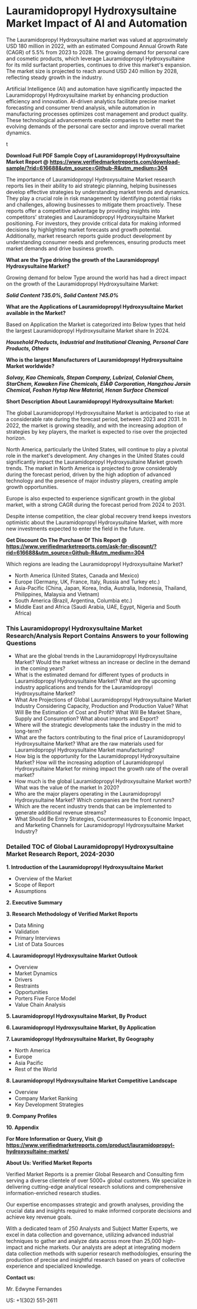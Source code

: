 <meta name="title" content="Global  Lauramidopropyl Hydroxysultaine Market Impact of AI and Automation"><meta name="description" content="  The Lauramidopropyl Hydroxysultaine market was valued at approximately USD 180 million in 2022, with an estimated Compound Annual Growth Rate (CAGR) of 5.5% from 202"><meta name="title" content=" Lauramidopropyl Hydroxysultaine Market Size, Share, Scope, Trends, Growth, Opportunities, Analysis, Forecast"> <h1>Lauramidopropyl Hydroxysultaine Market Impact of AI and Automation</h1> <p>The Lauramidopropyl Hydroxysultaine market was valued at approximately USD 180 million in 2022, with an estimated Compound Annual Growth Rate (CAGR) of 5.5% from 2023 to 2028. The growing demand for personal care and cosmetic products, which leverage Lauramidopropyl Hydroxysultaine for its mild surfactant properties, continues to drive this market's expansion. The market size is projected to reach around USD 240 million by 2028, reflecting steady growth in the industry.</p> <p>Artificial Intelligence (AI) and automation have significantly impacted the Lauramidopropyl Hydroxysultaine market by enhancing production efficiency and innovation. AI-driven analytics facilitate precise market forecasting and consumer trend analysis, while automation in manufacturing processes optimizes cost management and product quality. These technological advancements enable companies to better meet the evolving demands of the personal care sector and improve overall market dynamics.</p> t</p><p id="" class=""><strong>Download Full PDF Sample Copy of Lauramidopropyl Hydroxysultaine Market Report @ <a href="https://www.verifiedmarketreports.com/download-sample/?rid=616688&utm_source=Github-R&utm_medium=304" target="_blank">https://www.verifiedmarketreports.com/download-sample/?rid=616688&utm_source=Github-R&utm_medium=304</a></strong></p><p>The importance of&nbsp;Lauramidopropyl Hydroxysultaine Market research reports lies in their ability to aid strategic planning, helping businesses develop effective strategies by understanding market trends and dynamics. They play a crucial role in risk management by identifying potential risks and challenges, allowing businesses to mitigate them proactively. These reports offer a competitive advantage by providing insights into competitors' strategies and Lauramidopropyl Hydroxysultaine Market positioning. For investors, they provide critical data for making informed decisions by highlighting market forecasts and growth potential. Additionally, market research reports guide product development by understanding consumer needs and preferences, ensuring products meet market demands and drive business growth.</p><p><strong>What are the&nbsp;Type driving the growth of the Lauramidopropyl Hydroxysultaine Market?</strong></p><p id="" class="">Growing demand for below Type around the world has had a direct impact on the growth of the Lauramidopropyl Hydroxysultaine Market:</p><em><strong>Solid Content ?35.0%, Solid Content ?45.0%</strong></em></p><strong>What are the&nbsp;Applications&nbsp;of Lauramidopropyl Hydroxysultaine Market available in the Market?</strong></p><p id="" class="">Based on Application the Market is categorized into Below types that held the largest Lauramidopropyl Hydroxysultaine Market share In 2024.</p><em><strong>Household Products, Industrial and Institutional Cleaning, Personal Care Products, Others</strong></em></p><strong>Who is the largest Manufacturers of Lauramidopropyl Hydroxysultaine Market worldwide?</strong></p><p><em><strong>Solvay, Kao Chemicals, Stepan Company, Lubrizol, Colonial Chem, StarChem, Kawaken Fine Chemicals, ElÃ© Corporation, Hangzhou Jarsin Chemical, Foshan Hytop New Material, Henan Surface Chemical</strong></em></p><p id="" class=""><strong>Short Description About Lauramidopropyl Hydroxysultaine Market:</strong></p><p>The global Lauramidopropyl Hydroxysultaine Market is anticipated to rise at a considerable rate during the forecast period, between 2023 and 2031. In 2022, the market is growing steadily, and with the increasing adoption of strategies by key players, the market is expected to rise over the projected horizon.</p><p>North America, particularly the United States, will continue to play a pivotal role in the market's development. Any changes in the United States could significantly impact the Lauramidopropyl Hydroxysultaine Market growth trends. The market in North America is projected to grow considerably during the forecast period, driven by the high adoption of advanced technology and the presence of major industry players, creating ample growth opportunities.</p><p>Europe is also expected to experience significant growth in the global market, with a strong CAGR during the forecast period from 2024 to 2031.</p><p>Despite intense competition, the clear global recovery trend keeps investors optimistic about the Lauramidopropyl Hydroxysultaine Market, with more new investments expected to enter the field in the future.</p><p id="" class=""><strong>Get Discount On The Purchase Of This Report @ <a href="https://www.verifiedmarketreports.com/ask-for-discount/?rid=616688&utm_source=Github-R&utm_medium=304" target="_blank">https://www.verifiedmarketreports.com/ask-for-discount/?rid=616688&utm_source=Github-R&utm_medium=304</a></strong></p>Which regions are leading the Lauramidopropyl Hydroxysultaine Market?</p><ul><li>North America (United States, Canada and Mexico)</li><li>Europe (Germany, UK, France, Italy, Russia and Turkey etc.)</li><li>Asia-Pacific (China, Japan, Korea, India, Australia, Indonesia, Thailand, Philippines, Malaysia and Vietnam)</li><li>South America (Brazil, Argentina, Columbia etc.)</li><li>Middle East and Africa (Saudi Arabia, UAE, Egypt, Nigeria and South Africa)</li></ul><h3 id="" class="">This Lauramidopropyl Hydroxysultaine Market Research/Analysis Report Contains Answers to your following Questions</h3><ul><li>What are the global trends in the Lauramidopropyl Hydroxysultaine Market? Would the market witness an increase or decline in the demand in the coming years?</li><li>What is the estimated demand for different types of products in Lauramidopropyl Hydroxysultaine Market? What are the upcoming industry applications and trends for the Lauramidopropyl Hydroxysultaine Market?</li><li>What Are Projections of Global Lauramidopropyl Hydroxysultaine Market Industry Considering Capacity, Production and Production Value? What Will Be the Estimation of Cost and Profit? What Will Be Market Share, Supply and Consumption? What about imports and Export?</li><li>Where will the strategic developments take the industry in the mid to long-term?</li><li>What are the factors contributing to the final price of Lauramidopropyl Hydroxysultaine Market? What are the raw materials used for Lauramidopropyl Hydroxysultaine Market manufacturing?</li><li>How big is the opportunity for the Lauramidopropyl Hydroxysultaine Market? How will the increasing adoption of Lauramidopropyl Hydroxysultaine Market for mining impact the growth rate of the overall market?</li><li>How much is the global Lauramidopropyl Hydroxysultaine Market worth? What was the value of the market In 2020?</li><li>Who are the major players operating in the Lauramidopropyl Hydroxysultaine Market? Which companies are the front runners?</li><li>Which are the recent industry trends that can be implemented to generate additional revenue streams?</li><li>What Should Be Entry Strategies, Countermeasures to Economic Impact, and Marketing Channels for Lauramidopropyl Hydroxysultaine Market Industry?</li></ul><h3 id="" class="">Detailed TOC of Global Lauramidopropyl Hydroxysultaine Market Research Report, 2024-2030</h3><p id="" class=""><strong>1. Introduction of the Lauramidopropyl Hydroxysultaine Market</strong></p><ul><li>Overview of the Market</li><li>Scope of Report</li><li>Assumptions</li></ul><p id="" class=""><strong>2. Executive Summary</strong></p><p id="" class=""><strong>3. Research Methodology of Verified Market Reports</strong></p><ul><li>Data Mining</li><li>Validation</li><li>Primary Interviews</li><li>List of Data Sources</li></ul><p id="" class=""><strong>4. Lauramidopropyl Hydroxysultaine Market Outlook</strong></p><ul><li>Overview</li><li>Market Dynamics</li><li>Drivers</li><li>Restraints</li><li>Opportunities</li><li>Porters Five Force Model</li><li>Value Chain Analysis</li></ul><p id="" class=""><strong>5. Lauramidopropyl Hydroxysultaine Market, By Product</strong></p><p id="" class=""><strong>6. Lauramidopropyl Hydroxysultaine Market, By Application</strong></p><p id="" class=""><strong>7. Lauramidopropyl Hydroxysultaine Market, By Geography</strong></p><ul><li>North America</li><li>Europe</li><li>Asia Pacific</li><li>Rest of the World</li></ul><p id="" class=""><strong>8. Lauramidopropyl Hydroxysultaine Market Competitive Landscape</strong></p><ul><li>Overview</li><li>Company Market Ranking</li><li>Key Development Strategies</li></ul><p id="" class=""><strong>9. Company Profiles</strong></p><p id="" class=""><strong>10. Appendix</strong></p><p id="" class=""><strong>For More Information or Query, Visit @ <a href="https://www.verifiedmarketreports.com/product/lauramidopropyl-hydroxysultaine-market/" target="_blank">https://www.verifiedmarketreports.com/product/lauramidopropyl-hydroxysultaine-market/</a></strong></p><p id="" class=""><strong>About Us: Verified Market Reports</strong></p><p id="" class="">Verified Market Reports is a premier Global Research and Consulting firm serving a diverse clientele of over 5000+ global customers. We specialize in delivering cutting-edge analytical research solutions and comprehensive information-enriched research studies.</p><p id="" class="">Our expertise encompasses strategic and growth analyses, providing the crucial data and insights required to make informed corporate decisions and achieve key revenue goals.</p><p id="" class="">With a dedicated team of 250 Analysts and Subject Matter Experts, we excel in data collection and governance, utilizing advanced industrial techniques to gather and analyze data across more than 25,000 high-impact and niche markets. Our analysts are adept at integrating modern data collection methods with superior research methodologies, ensuring the production of precise and insightful research based on years of collective experience and specialized knowledge.</p><p id="" class=""><strong>Contact us:</strong></p><p id="" class="">Mr. Edwyne Fernandes</p><p id="" class="">US: +1(302) 551-2611</p>